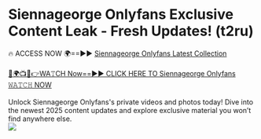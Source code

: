 # Siennageorge Onlyfans Exclusive Content Leak - Fresh Updates! (t2ru)

🔥 ACCESS NOW 🌍==►► <a href="https://tinyurl.com/kvy9nzfs" rel="nofollow">Siennageorge Onlyfans Latest Collection</a>
<br><br>
[🔴🌍📺📱👉WA𝚃CH Now==►► CLICK HERE TO Siennageorge Onlyfans 𝚆𝙰𝚃𝙲𝙷 NOW](https://tinyurl.com/kvy9nzfs)
<br><br>
Unlock Siennageorge Onlyfans's private videos and photos today! Dive into the newest 2025 content updates and explore exclusive material you won’t find anywhere else.
<br>
<a href="https://tinyurl.com/kvy9nzfs" rel="nofollow" data-target="animated-image.originalLink"><img src="https://camo.githubusercontent.com/8a4f000d20f83aca3bf7ec5f350d767afa0574a8a352519fd8cfa583a6f93a33/68747470733a2f2f692e696d6775722e636f6d2f644a486b345a712e676966" data-canonical-src="https://i.imgur.com/dJHk4Zq.gif" style="max-width: 100%; display: inline-block;" data-target="animated-image.originalImage"></a>
<br>
